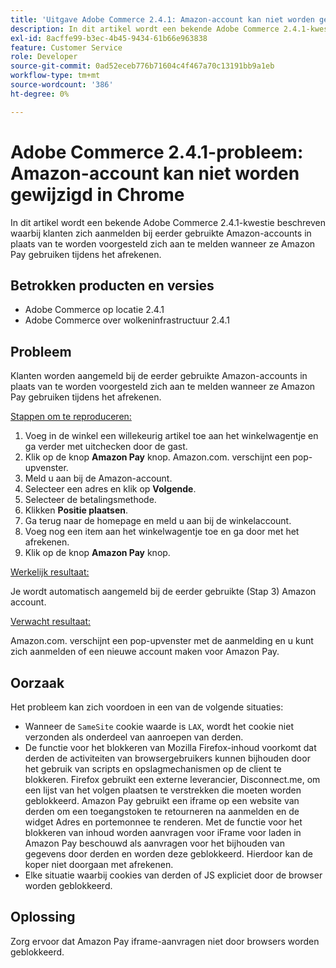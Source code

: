 ```yaml
---
title: 'Uitgave Adobe Commerce 2.4.1: Amazon-account kan niet worden gewijzigd in Chrome.'
description: In dit artikel wordt een bekende Adobe Commerce 2.4.1-kwestie beschreven waarbij klanten zich aanmelden bij eerder gebruikte Amazon-accounts in plaats van te worden voorgesteld zich aan te melden wanneer ze Amazon Pay gebruiken tijdens het afrekenen.
exl-id: 8acffe99-b3ec-4b45-9434-61b66e963838
feature: Customer Service
role: Developer
source-git-commit: 0ad52eceb776b71604c4f467a70c13191bb9a1eb
workflow-type: tm+mt
source-wordcount: '386'
ht-degree: 0%

---
```


# Adobe Commerce 2.4.1-probleem: Amazon-account kan niet worden gewijzigd in Chrome

In dit artikel wordt een bekende Adobe Commerce 2.4.1-kwestie beschreven waarbij klanten zich aanmelden bij eerder gebruikte Amazon-accounts in plaats van te worden voorgesteld zich aan te melden wanneer ze Amazon Pay gebruiken tijdens het afrekenen.

## Betrokken producten en versies

* Adobe Commerce op locatie 2.4.1
* Adobe Commerce over wolkeninfrastructuur 2.4.1

## Probleem

Klanten worden aangemeld bij de eerder gebruikte Amazon-accounts in plaats van te worden voorgesteld zich aan te melden wanneer ze Amazon Pay gebruiken tijdens het afrekenen.

<u>Stappen om te reproduceren:</u>

1. Voeg in de winkel een willekeurig artikel toe aan het winkelwagentje en ga verder met uitchecken door de gast.
1. Klik op de knop **Amazon Pay** knop. Amazon.com. verschijnt een pop-upvenster.
1. Meld u aan bij de Amazon-account.
1. Selecteer een adres en klik op **Volgende**.
1. Selecteer de betalingsmethode.
1. Klikken **Positie plaatsen**.
1. Ga terug naar de homepage en meld u aan bij de winkelaccount.
1. Voeg nog een item aan het winkelwagentje toe en ga door met het afrekenen.
1. Klik op de knop **Amazon Pay** knop.

<u>Werkelijk resultaat:</u>

Je wordt automatisch aangemeld bij de eerder gebruikte (Stap 3) Amazon account.

<u>Verwacht resultaat:</u>

Amazon.com. verschijnt een pop-upvenster met de aanmelding en u kunt zich aanmelden of een nieuwe account maken voor Amazon Pay.

## Oorzaak

Het probleem kan zich voordoen in een van de volgende situaties:

* Wanneer de `SameSite` cookie waarde is `LAX`, wordt het cookie niet verzonden als onderdeel van aanroepen van derden.
* De functie voor het blokkeren van Mozilla Firefox-inhoud voorkomt dat derden de activiteiten van browsergebruikers kunnen bijhouden door het gebruik van scripts en opslagmechanismen op de client te blokkeren. Firefox gebruikt een externe leverancier, Disconnect.me, om een lijst van het volgen plaatsen te verstrekken die moeten worden geblokkeerd. Amazon Pay gebruikt een iframe op een website van derden om een toegangstoken te retourneren na aanmelden en de widget Adres en portemonnee te renderen. Met de functie voor het blokkeren van inhoud worden aanvragen voor iFrame voor laden in Amazon Pay beschouwd als aanvragen voor het bijhouden van gegevens door derden en worden deze geblokkeerd. Hierdoor kan de koper niet doorgaan met afrekenen.
* Elke situatie waarbij cookies van derden of JS expliciet door de browser worden geblokkeerd.

## Oplossing

Zorg ervoor dat Amazon Pay iframe-aanvragen niet door browsers worden geblokkeerd.
